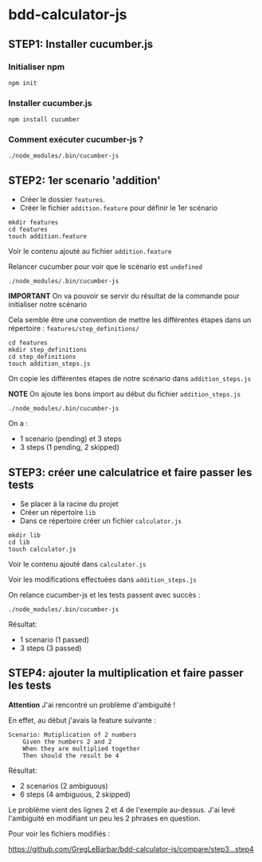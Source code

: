 # bdd-calculator-js

## STEP1: Installer cucumber.js

### Initialiser npm

```
npm init
```

### Installer cucumber.js

```
npm install cucumber
```

### Comment exécuter cucumber-js ?

```
./node_modules/.bin/cucumber-js
```

## STEP2: 1er scenario 'addition'

- Créer le dossier ```features```. 
- Créer le fichier ```addition.feature``` pour définir le 1er scénario

```
mkdir features
cd features
touch addition.feature
```

Voir le contenu ajouté au fichier ```addition.feature```

Relancer cucumber pour voir que le scénario est ```undefined```

```
./node_modules/.bin/cucumber-js
```

**IMPORTANT** 
On va pouvoir se servir du résultat de la commande pour initialiser notre scénario


Cela semble être une convention de mettre les différentes étapes dans un répertoire :
```features/step_definitions/```

```
cd features
mkdir step_definitions
cd step_definitions
touch addition_steps.js
```

On copie les différentes étapes de notre scénario dans ```addition_steps.js```

**NOTE**
On ajoute les bons import au début du fichier ```addition_steps.js```

```
./node_modules/.bin/cucumber-js
```

On a :
- 1 scenario (pending) et 3 steps 
- 3 steps (1 pending, 2 skipped)

## STEP3: créer une calculatrice et faire passer les tests

- Se placer à la racine du projet 
- Créer un répertoire ```lib```
- Dans ce répertoire créer un fichier ```calculator.js```

```
mkdir lib
cd lib 
touch calculator.js
```

Voir le contenu ajouté dans ```calculator.js```

Voir les modifications effectuées dans ```addition_steps.js```

On relance cucumber-js et les tests passent avec succès :

```
./node_modules/.bin/cucumber-js
```

Résultat:

- 1 scenario (1 passed)
- 3 steps (3 passed)

## STEP4: ajouter la multiplication et faire passer les tests

**Attention**
J'ai rencontré un problème d'ambiguité !

En effet, au début j'avais la feature suivante :

```
Scenario: Mutiplication of 2 numbers
    Given the numbers 2 and 2
    When they are multiplied together
    Then should the result be 4
```

Résultat: 

- 2 scenarios (2 ambiguous)
- 6 steps (4 ambiguous, 2 skipped)

Le problème vient des lignes 2 et 4 de l'exemple au-dessus.
J'ai levé l'ambiguité en modifiant un peu les 2 phrases en question.

Pour voir les fichiers modifiés :

https://github.com/GregLeBarbar/bdd-calculator-js/compare/step3...step4

